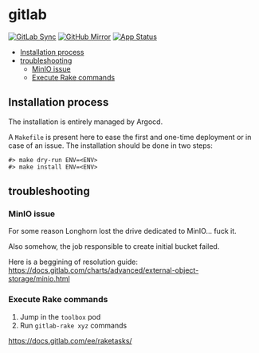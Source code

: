 # gitlab

<!-- More info: https://github.com/Ileriayo/markdown-badges -->
<!-- More info: https://shields.io/badges -->
<!-- More info: https://badgesgenerator.com/ -->

[![GitLab Sync](https://img.shields.io/badge/gitlab_sync-gitlab-blue?style=for-the-badge&logo=gitlab)](https://gitlab-internal.spirit-dev.net/github-mirror/helm-gitlab) <!-- markdownlint-disable MD041 -->
[![GitHub Mirror](https://img.shields.io/badge/github_mirror-gitlab-blue?style=for-the-badge&logo=github)](https://github.com/spirit-dev/helm-gitlab)
[![App Status](https://argocd-internal.spirit-dev.net/api/badge?name=gitlab&revision=true&showAppName=true)](https://argocd-internal.spirit-dev.net/applications/gitlab)

<!--TOC-->

- [Installation process](#installation-process)
- [troubleshooting](#troubleshooting)
  - [MinIO issue](#minio-issue)
  - [Execute Rake commands](#execute-rake-commands)

<!--TOC-->

## Installation process

The installation is entirely managed by Argocd.

A `Makefile` is present here to ease the first and one-time deployment or in case of an issue.
The installation should be done in two steps:

```shell
#> make dry-run ENV=<ENV>
#> make install ENV=<ENV>
```

## troubleshooting

### MinIO issue

For some reason Longhorn lost the drive dedicated to MinIO... fuck it.

Also somehow, the job responsible to create initial bucket failed.

Here is a beggining of resolution guide: <https://docs.gitlab.com/charts/advanced/external-object-storage/minio.html>

### Execute Rake commands

1. Jump in the `toolbox` pod
2. Run `gitlab-rake xyz` commands

<https://docs.gitlab.com/ee/raketasks/>
